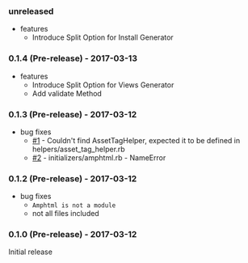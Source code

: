 ### unreleased

* features
    * Introduce Split Option for Install Generator

### 0.1.4 (Pre-release) - 2017-03-13

* features
    * Introduce Split Option for Views Generator
    * Add validate Method

### 0.1.3 (Pre-release) - 2017-03-12

* bug fixes
    * [#1](https://github.com/jonhue/amphtml/issues/1) - Couldn't find AssetTagHelper, expected it to be defined in helpers/asset_tag_helper.rb
    * [#2](https://github.com/jonhue/amphtml/issues/2) - initializers/amphtml.rb - NameError

### 0.1.2 (Pre-release) - 2017-03-12

* bug fixes
    * `Amphtml is not a module`
    * not all files included

### 0.1.0 (Pre-release) - 2017-03-12

Initial release
